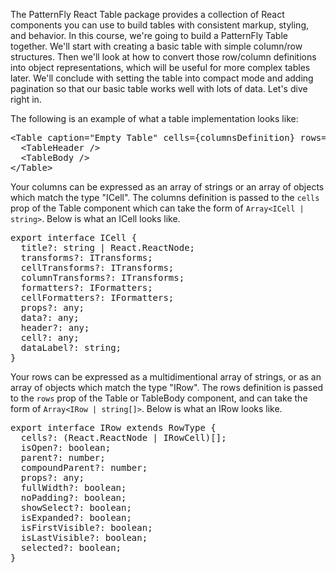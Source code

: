 The PatternFly React Table package provides a collection of React components you can use to build tables with consistent markup, styling, and behavior. In this course, we're going to build a PatternFly Table together. We'll start with creating a basic table with simple column/row structures. Then we'll look at how to convert those row/column definitions into object representations, which will be useful for more complex tables later. We'll  conclude with setting the table into compact mode and adding pagination so that our basic table works well with lots of data. Let's dive right in.

The following is an example of what a table implementation looks like:

<pre class="file">
&lt;Table caption=&quot;Empty Table&quot; cells={columnsDefinition} rows={rowsDefinition}&gt;
  &lt;TableHeader /&gt;
  &lt;TableBody /&gt;
&lt;/Table&gt;
</pre>

Your columns can be expressed as an array of strings or an array of objects which match the type "ICell". The columns definition is passed to the `cells` prop of the Table component which can take the form of `Array<ICell | string>`. Below is what an ICell looks like.

<pre class="file">
export interface ICell {
  title?: string | React.ReactNode;
  transforms?: ITransforms;
  cellTransforms?: ITransforms;
  columnTransforms?: ITransforms;
  formatters?: IFormatters;
  cellFormatters?: IFormatters;
  props?: any;
  data?: any;
  header?: any;
  cell?: any;
  dataLabel?: string;
}
</pre>

Your rows can be expressed as a multidimentional array of strings, or as an array of objects which match the type "IRow". The rows definition is passed to the `rows` prop of the Table or TableBody component, and can take the form of `Array<IRow | string[]>`. Below is what an IRow looks like.

<pre class="file">
export interface IRow extends RowType {
  cells?: (React.ReactNode | IRowCell)[];
  isOpen?: boolean;
  parent?: number;
  compoundParent?: number;
  props?: any;
  fullWidth?: boolean;
  noPadding?: boolean;
  showSelect?: boolean;
  isExpanded?: boolean;
  isFirstVisible?: boolean;
  isLastVisible?: boolean;
  selected?: boolean;
}
</pre>
